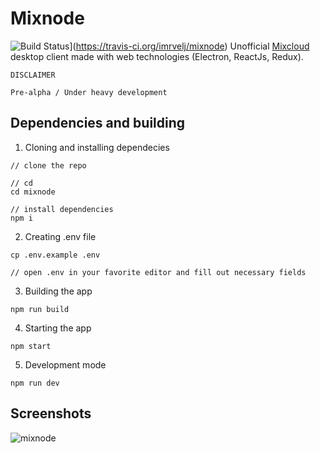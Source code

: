 # Mixnode
![Build Status](https://travis-ci.org/imrvelj/mixnode.svg?branch=master)](https://travis-ci.org/imrvelj/mixnode)
Unofficial [Mixcloud](https://mixcloud.com) desktop client made with web technologies (Electron, ReactJs, Redux).

```
DISCLAIMER

Pre-alpha / Under heavy development
```

## Dependencies and building
1. Cloning and installing dependecies
```
// clone the repo

// cd
cd mixnode

// install dependencies
npm i
```

2. Creating .env file
```
cp .env.example .env

// open .env in your favorite editor and fill out necessary fields
```

3. Building the app
```
npm run build
```

4. Starting the app
```
npm start
```

5. Development mode
```
npm run dev
```

Screenshots
-----------
![mixnode](http://i.imgur.com/DUWr5hn.png)
